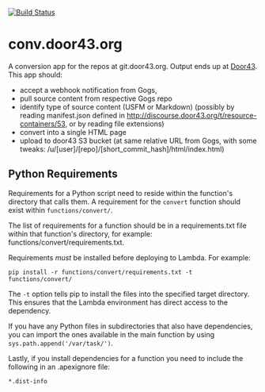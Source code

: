 [![Build Status](https://travis-ci.org/unfoldingWord-dev/conv.door43.org.svg?branch=master)](https://travis-ci.org/unfoldingWord-dev/conv.door43.org)


# conv.door43.org

A conversion app for the repos at git.door43.org. Output ends up at [Door43](http://door43.org).
This app should:

 * accept a webhook notification from Gogs,
 * pull source content from respective Gogs repo
 * identify type of source content (USFM or Markdown) (possibly by reading manifest.json defined in http://discourse.door43.org/t/resource-containers/53, or by reading file extensions)
 * convert into a single HTML page
 * upload to door43 S3 bucket (at same relative URL from Gogs, with some tweaks: /u/[user]/[repo]/[short_commit_hash]/html/index.html)


## Python Requirements

Requirements for a Python script need to reside within the function's directory that calls them.  A requirement for the `convert` function should exist within `functions/convert/`.

The list of requirements for a function should be in a requirements.txt file within that function's directory, for example: functions/convert/requirements.txt.

Requirements *must* be installed before deploying to Lambda.  For example:

    pip install -r functions/convert/requirements.txt -t functions/convert/

The `-t` option tells pip to install the files into the specified target directory.  This ensures that the Lambda environment has direct access to the dependency.

If you have any Python files in subdirectories that also have dependencies, you can import the ones available in the main function by using `sys.path.append('/var/task/')`.

Lastly, if you install dependencies for a function you need to include the following in an .apexignore file:

    *.dist-info


